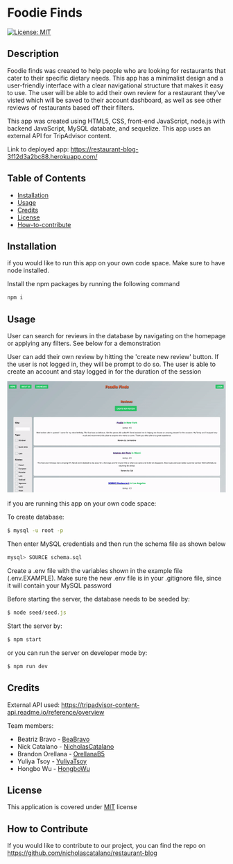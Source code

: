 # Foodie Finds
  
  [![License: MIT](https://img.shields.io/badge/License-MIT-yellow.svg)](https://opensource.org/licenses/MIT)
  
  ## Description
  
  Foodie finds was created to help people who are looking for restaurants that cater to their specific dietary needs. This app has a minimalist design and a user-friendly interface with a clear navigational structure that makes it easy to use. The user will be able to add their own review for a restaurant they've visted which will be saved to their account dashboard, as well as see other reviews of restaurants based off their filters.

  This app was created using HTML5, CSS, front-end JavaScript, node.js with backend JavaScript, MySQL databate, and sequelize. This app uses an external API for TripAdvisor content. 

  Link to deployed app: https://restaurant-blog-3f12d3a2bc88.herokuapp.com/ 
  
  ## Table of Contents
  
  - [Installation](#installation)
  - [Usage](#usage)
  - [Credits](#credits)
  - [License](#license)
  - [How-to-contribute](#how-to-contribute)
  
  ## Installation
  if you would like to run this app on your own code space. 
  Make sure to have node installed.

  Install the npm packages by running the following command 

  ```bash
  npm i
  ```

  ## Usage
  User can search for reviews in the database by navigating on the homepage or applying any filters. See below for a demonstration

  User can add their own review by hitting the 'create new review' button. If the user is not logged in, they will be prompt to do so. The user is able to create an account and stay logged in for the duration of the session

  ![screenrecording](./assets/ScreenRecording.gif)  

  if you are running this app on your own code space:

  
  To create database:

  ```bash
  $ mysql -u root -p
  ```

  Then enter MySQL credentials and then run the schema file as shown below

  ```bash
  mysql> SOURCE schema.sql
  ``` 

  Create a .env file with the variables shown in the example file (.env.EXAMPLE). Make sure the new .env file is in your .gitignore file, since it will contain your MySQL password

  Before starting the server, the database needs to be seeded by:

  ```javascript
  $ node seed/seed.js
  ```

  Start the server by:

  ```javascript
  $ npm start
  ```

  or you can run the server on developer mode by:

  ```javascript
  $ npm run dev
  ```
  
  ## Credits
  External API used: https://tripadvisor-content-api.readme.io/reference/overview
  
  Team members: 
  - Beatriz Bravo - [BeaBravo](https://github.com/BeaBravo)
  - Nick Catalano - [NicholasCatalano](https://github.com/nicholascatalano)
  - Brandon Orellana - [OrellanaB5](https://github.com/OrellanaB5)
  - Yuliya Tsoy - [YuliyaTsoy](https://github.com/YuliyaTsoy)
  - Hongbo Wu - [HongboWu](https://github.com/hongbowu)

  
  ## License
  This application is covered under [MIT](https://choosealicense.com/licenses/mit/) license
  
  
  ## How to Contribute
 If you would like to contribute to our project, you can find the repo on https://github.com/nicholascatalano/restaurant-blog
